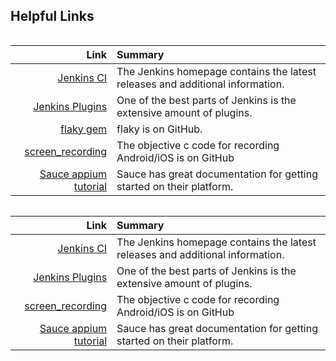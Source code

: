 ## Helpful Links

<ruby>

Link | Summary
  --:|:--
[Jenkins CI][jenkins]             | The Jenkins homepage contains the latest releases and additional information.
[Jenkins Plugins][plugins] | One of the best parts of Jenkins is the extensive amount of plugins.
[flaky gem][flaky]                | flaky is on GitHub.
[screen_recording][screen]        | The objective c code for recording Android/iOS is on GitHub
[Sauce appium tutorial][tutorial] | Sauce has great documentation for getting started on their platform.

[jenkins]:  http://jenkins-ci.org/
[plugins]:  https://wiki.jenkins-ci.org/display/JENKINS/Plugins
[flaky]:    https://github.com/appium/flaky
[screen]:   https://github.com/appium/screen_recording
[tutorial]: https://saucelabs.com/appium/tutorial

</ruby>

<java>

Link | Summary
  --:|:--
[Jenkins CI][jenkins]             | The Jenkins homepage contains the latest releases and additional information.
[Jenkins Plugins][plugins]        | One of the best parts of Jenkins is the extensive amount of plugins.
[screen_recording][screen]        | The objective c code for recording Android/iOS is on GitHub
[Sauce appium tutorial][tutorial] | Sauce has great documentation for getting started on their platform.

[jenkins]:  http://jenkins-ci.org/
[plugins]:  https://wiki.jenkins-ci.org/display/JENKINS/Plugins
[screen]:   https://github.com/appium/screen_recording
[tutorial]: https://saucelabs.com/appium/tutorial

</java>
